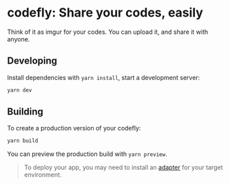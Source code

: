 # codefly: Share your codes, easily

Think of it as imgur for your codes. You can upload it, and share it with anyone.

## Developing

Install dependencies with `yarn install`, start a development server:

```bash
yarn dev
```

## Building

To create a production version of your codefly:

```bash
yarn build
```

You can preview the production build with `yarn preview`.

> To deploy your app, you may need to install an [adapter](https://kit.svelte.dev/docs/adapters) for your target environment.
